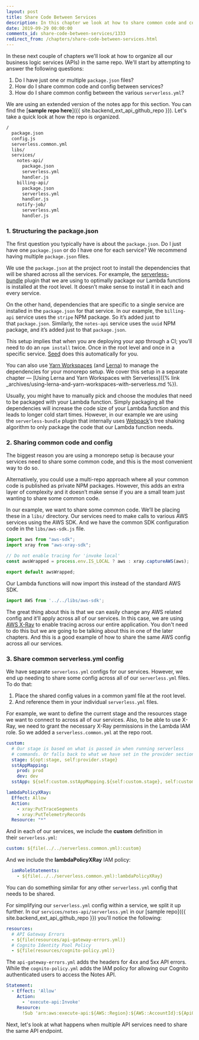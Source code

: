 ```yaml
---
layout: post
title: Share Code Between Services
description: In this chapter we look at how to share common code and config between services in your serverless app. We'll look at how to structure the package.json and share config between multiple serverless.yml files.
date: 2019-09-29 00:00:00
comments_id: share-code-between-services/1333
redirect_from: /chapters/share-code-between-services.html
---
```


In these next couple of chapters we'll look at how to organize all our business logic services (APIs) in the same repo. We'll start by attempting to answer the following questions:

1. Do I have just one or multiple `package.json` files?
2. How do I share common code and config between services?
3. How do I share common config between the various `serverless.yml`?

We are using an extended version of the notes app for this section. You can find the [**sample repo here**]({{ site.backend_ext_api_github_repo }}). Let's take a quick look at how the repo is organized.

``` txt
/
  package.json
  config.js
  serverless.common.yml
  libs/
  services/
    notes-api/
      package.json
      serverless.yml
      handler.js
    billing-api/
      package.json
      serverless.yml
      handler.js
    notify-job/
      serverless.yml
      handler.js
```

### 1. Structuring the package.json

The first question you typically have is about the `package.json`. Do I just have one `package.json` or do I have one for each service? We recommend having multiple `package.json` files.

We use the `package.json` at the project root to install the dependencies that will be shared across all the services. For example, the [serverless-bundle](https://github.com/AnomalyInnovations/serverless-bundle) plugin that we are using to optimally package our Lambda functions is installed at the root level. It doesn’t make sense to install it in each and every service.

On the other hand, dependencies that are specific to a single service are installed in the `package.json` for that service. In our example, the `billing-api` service uses the `stripe` NPM package. So it’s added just to that `package.json`. Similarly, the `notes-api` service uses the `uuid` NPM package, and it’s added just to that `package.json`.

This setup implies that when you are deploying your app through a CI; you’ll need to do an `npm install` twice. Once in the root level and once in a specific service. [Seed](https://seed.run/) does this automatically for you.

You can also use [Yarn Workspaces](https://classic.yarnpkg.com/en/docs/workspaces/) (and [Lerna](https://lerna.js.org/)) to manage the dependencies for your monorepo setup. We cover this setup in a separate chapter — [Using Lerna and Yarn Workspaces with Serverless]({% link _archives/using-lerna-and-yarn-workspaces-with-serverless.md %}).

Usually, you might have to manually pick and choose the modules that need to be packaged with your Lambda function. Simply packaging all the dependencies will increase the code size of your Lambda function and this leads to longer cold start times. However, in our example we are using the `serverless-bundle` plugin that internally uses [Webpack](https://webpack.js.org/)’s tree shaking algorithm to only package the code that our Lambda function needs.

### 2. Sharing common code and config

The biggest reason you are using a monorepo setup is because your services need to share some common code, and this is the most convenient way to do so.

Alternatively, you could use a multi-repo approach where all your common code is published as private NPM packages. However, this adds an extra layer of complexity and it doesn’t make sense if you are a small team just wanting to share some common code.

In our example, we want to share some common code. We’ll be placing these in a `libs/` directory. Our services need to make calls to various AWS services using the AWS SDK. And we have the common SDK configuration code in the `libs/aws-sdk.js` file.

``` js
import aws from "aws-sdk";
import xray from "aws-xray-sdk";

// Do not enable tracing for 'invoke local'
const awsWrapped = process.env.IS_LOCAL ? aws : xray.captureAWS(aws);

export default awsWrapped;
```

Our Lambda functions will now import this instead of the standard AWS SDK.

``` js
import AWS from '../../libs/aws-sdk';
```

The great thing about this is that we can easily change any AWS related config and it’ll apply across all of our services. In this case, we are using [AWS X-Ray](https://aws.amazon.com/xray/) to enable tracing across our entire application. You don't need to do this but we are going to be talking about this in one of the later chapters. And this is a good example of how to share the same AWS config across all our services.

### 3. Share common serverless.yml config

We have separate `serverless.yml` configs for our services. However, we end up needing to share some config across all of our `serverless.yml` files. To do that:

1. Place the shared config values in a common yaml file at the root level.
2. And reference them in your individual `serverless.yml` files.

For example, we want to define the current stage and the resources stage we want to connect to across all of our services. Also, to be able to use X-Ray, we need to grant the necessary X-Ray permissions in the Lambda IAM role. So we added a `serverless.common.yml` at the repo root.

``` yml
custom:
  # Our stage is based on what is passed in when running serverless
  # commands. Or falls back to what we have set in the provider section.
  stage: ${opt:stage, self:provider.stage}
  sstAppMapping:
    prod: prod
    dev: dev
  sstApp: ${self:custom.sstAppMapping.${self:custom.stage}, self:custom.sstAppMapping.dev}-notes-ext-infra

lambdaPolicyXRay:
  Effect: Allow
  Action:
    - xray:PutTraceSegments
    - xray:PutTelemetryRecords
  Resource: "*"
```
And in each of our services, we include the **custom** definition in their `serverless.yml`:
``` yml
custom: ${file(../../serverless.common.yml):custom}
```

And we include the **lambdaPolicyXRay** IAM policy:

``` yml
  iamRoleStatements:
    - ${file(../../serverless.common.yml):lambdaPolicyXRay}
```

You can do something similar for any other `serverless.yml` config that needs to be shared.

For simplifying our `serverless.yml` config within a service, we split it up further. In our `services/notes-api/serverless.yml` in our [sample repo]({{ site.backend_ext_api_github_repo }}) you'll notice the following:

``` yml
resources:
  # API Gateway Errors
  - ${file(resources/api-gateway-errors.yml)}
  # Cognito Identity Pool Policy
  - ${file(resources/cognito-policy.yml)}
```

The `api-gateway-errors.yml` adds the headers for 4xx and 5xx API errors. While the `cognito-policy.yml` adds the IAM policy for allowing our Cognito authenticated users to access the Notes API.

``` yml
Statement:
  - Effect: 'Allow'
    Action:
      - 'execute-api:Invoke'
    Resource:
      !Sub 'arn:aws:execute-api:${AWS::Region}:${AWS::AccountId}:${ApiGatewayRestApi}/*'
```

Next, let's look at what happens when multiple API services need to share the same API endpoint.
